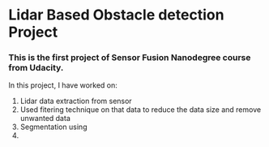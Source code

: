 # Lidar Based Obstacle detection Project 

### This is the first project of Sensor Fusion Nanodegree course from Udacity.

In this project, I have worked on: 
1. Lidar data extraction from sensor
2. Used fitering technique on that data to reduce the data size and remove unwanted data
3. Segmentation using 
4. 







